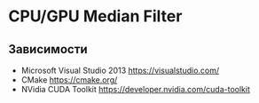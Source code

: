 # CPU/GPU Median Filter

## Зависимости
- Microsoft Visual Studio 2013 https://visualstudio.com/
- CMake https://cmake.org/
- NVidia CUDA Toolkit https://developer.nvidia.com/cuda-toolkit